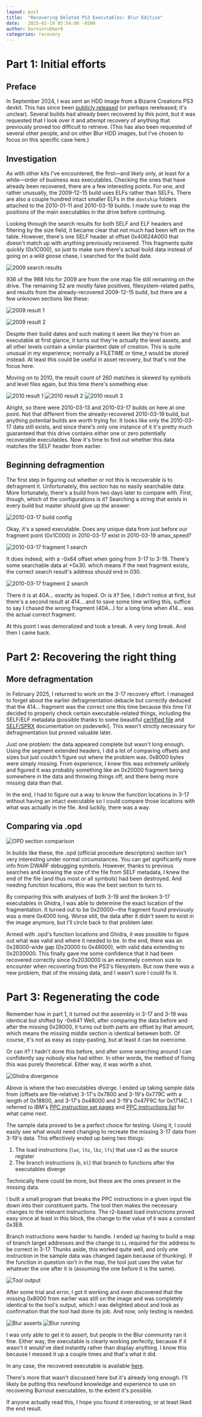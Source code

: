 ```yaml
---
layout: post
title:  "Recovering Deleted PS3 Executables: Blur Edition"
date:   2025-02-19 05:54:00 -0500
author: burninrubber0
categories: recovery
---
```

# Part 1: Initial efforts
## Preface
In September 2024, I was sent an HDD image from a Bizarre Creations PS3 devkit. This has since been [publicly released](https://mega.nz/file/avRkBDaK#nD3NuBVi7I8N8GeU58NSnuEBcU11aytP3oDhlRzGcXU) (or perhaps rereleased; it's unclear). Several builds had already been recovered by this point, but it was requested that I look over it and attempt recovery of anything that previously proved too difficult to retrieve. (This has also been requested of several other people, and on other Blur HDD images, but I've chosen to focus on this specific case here.)

## Investigation
As with other kits I've encountered, the first—and likely only, at least for a while—order of business was executables. Checking the ones that have already been recovered, there are a few interesting points. For one, and rather unusually, the 2009-12-15 build uses ELFs rather than SELFs. There are also a couple hundred intact smaller ELFs in the `dontship` folders attached to the 2010-01-11 and 2010-03-19 builds. I made sure to map the positions of the main executables in the drive before continuing.

Looking through the search results for both SELF and ELF headers and filtering by the size field, it became clear that not much had been left on the table. However, there's one SELF header at offset 0x40624A000 that doesn't match up with anything previously recovered. This fragments quite quickly (0x1C000), so just to make sure there's actual build data instead of going on a wild goose chase, I searched for the build date.

![2009 search results](/images/blur/2009_search_results.png)

936 of the 988 hits for 2009 are from the one map file still remaining on the drive. The remaining 52 are mostly false positives, filesystem-related paths, and results from the already-recovered 2009-12-15 build, but there are a few unknown sections like these:

![2009 result 1](/images/blur/2009_result_1.png)

![2009 result 2](/images/blur/2009_result_2.png)

Despite their build dates and such making it seem like they're from an executable at first glance, it turns out they're actually the level assets, and all other levels contain a similar plaintext date of creation. This is quite unusual in my experience; normally a FILETIME or time_t would be stored instead. At least this could be useful in asset recovery, but that's not the focus here.

Moving on to 2010, the result count of 260 matches is skewed by symbols and level files again, but this time there's something else:

![2010 result 1](/images/blur/2010_result_1.png)
![2010 result 2](/images/blur/2010_result_2.png)
![2010 result 3](/images/blur/2010_result_3.png)

Alright, so there were 2010-03-13 and 2010-03-17 builds on here at one point. Not that different from the already-recovered 2010-03-19 build, but anything potential builds are worth trying for. It looks like only the 2010-03-17 data still exists, and since there's only one instance of it it's pretty much guaranteed that this drive contains either one or zero potentially recoverable executables. Now it's time to find out whether this data matches the SELF header from earlier.

## Beginning defragmention
The first step in figuring out whether or not this is recoverable is to defragment it. Unfortunately, this section has no easily searchable data. More fortunately, there's a build from two days later to compare with. First, though, which of the configurations is it? Searching a string that exists in every build but master should give up the answer:

![2010-03-17 build config](/images/blur/20100317_build_config.png)

Okay, it's a speed executable. Does any unique data from just before our fragment point (0x1C000) in 2010-03-17 exist in 2010-03-19 amax_speed?

![2010-03-17 fragment 1 search](/images/blur/frag1_search.png)

It does indeed, with a -0x64 offset when going from 3-17 to 3-19. There's some searchable data at +0x30. which means if the next fragment exists, the correct search result's address should end in 030.

![2010-03-17 fragment 2 search](/images/blur/frag2_search.png)

There it is at 40A... exactly as hoped. Or is it? See, I didn't notice at first, but there's a second result at 414... and to save some time writing this, suffice to say I chased the wrong fragment (40A...) for a long time when 414... was the actual correct fragment.

At this point I was demoralized and took a break. A very *long* break. And then I came back.

# Part 2: Recovering the right thing
## More defragmentation
In February 2025, I returned to work on the 3-17 recovery effort. I managed to forget about the earlier defragmentation debacle but correctly deduced that the 414... fragment was the correct one this time because this time I'd decided to properly check certain executable-related things, including the SELF/ELF metadata (possible thanks to some beautiful [certified file](https://www.psdevwiki.com/ps3/Certified_File) and [SELF/SPRX](https://www.psdevwiki.com/ps3/SELF_-_SPRX) documentation on psdevwiki). This wasn't strictly necessary for defragmentation but proved valuable later.

Just one problem: the data appeared complete but wasn't long enough. Using the segment extended headers, I did a lot of comparing offsets and sizes but just couldn't figure out where the problem was. 0x8000 bytes were simply missing. From experience, I knew this was extremely unlikely and figured it was probably something like an 0x20000 fragment being somewhere in the data and throwing things off, and there being more missing data than that.

In the end, I had to figure out a way to know the function locations in 3-17 without having an intact executable so I could compare those locations with what was actually in the file. And luckily, there was a way.

## Comparing via .opd
![OPD section comparison](/images/blur/opd.png)

In builds like these, the .opd (official procedure descriptors) section isn't very interesting under normal circumstances. You can get significantly more info from DWARF debugging symbols. However, thanks to previous searches and knowing the size of the file from SELF metadata, I knew the end of the file (and thus most or all symbols) had been destroyed. And needing function locations, this was the best section to turn to.

By comparing this with analyses of both 3-19 and the broken 3-17 executables in Ghidra, I was able to determine the exact location of the fragmentation. It turned out to be 0x20000—the fragment found previously was a mere 0x4000 long. Worse still, the data after it didn't seem to exist in the image anymore, but I'll circle back to that problem later.

Armed with .opd's function locations and Ghidra, it was possible to figure out what was valid and where it needed to be. In the end, there was an 0x28000-wide gap (0x20000 to 0x48000), with valid data extending to 0x2030000. This finally gave me some confidence that it had been recovered correctly since 0x2030000 is an extremely common size to encounter when recovering from the PS3's filesystem. But now there was a new problem, that of the missing data, and I wasn't sure I could fix it.

# Part 3: Regenerating the code
Remember how in part 1, it turned out the assembly in 3-17 and 3-19 was identical but shifted by -0x64? Well, after comparing the data before and after the missing 0x28000, it turns out both parts are offset by that amount, which means the missing middle section is identical between both. Of course, it's not as easy as copy-pasting, but at least it can be overcome.

Or can it? I hadn't done this before, and after some searching around I can confidently say nobody else had either. In other words, the method of fixing this was purely theoretical. Either way, it was worth a shot.

![Ghidra divergence](/images/blur/ghidra_divergence.png)

Above is where the two executables diverge. I ended up taking sample data from (offsets are file-relative) 3-17's 0x7800 and 3-19's 0x779C with a length of 0x18800, and 3-17's 0x48000 and 3-19's 0x47F9C for 0x1714C. I referred to IBM's [PPC instruction set pages](https://www.ibm.com/docs/en/aix/7.3?topic=reference-instruction-set) and [PPC instructions list](https://www.ibm.com/docs/en/aix/7.3?topic=reference-appendix-f-powerpc-instructions) for what came next.

The sample data proved to be a perfect choice for testing. Using it, I could easily see what would need changing to recreate the missing 3-17 data from 3-19's data. This effectively ended up being two things:

1. The load instructions (`lwz`, `lhz`, `lbz`, `lfs`) that use r2 as the source register
2. The branch instructions (`b`, `bl`) that branch to functions after the executables diverge

Technically there could be more, but these are the ones present in the missing data.

I built a small program that breaks the PPC instructions in a given input file down into their constituent parts. The tool then makes the necessary changes to the relevant instructions. The r2-based load instructions proved easy since at least in this block, the change to the value of `D` was a constant 0x3E8.

Branch instructions were harder to handle. I ended up having to build a map of branch target addresses and the change to `LL` required for the address to be correct in 3-17. Thunks aside, this worked quite well, and only one instruction in the sample data was changed (again because of thunking). If the function in question isn't in the map, the tool just uses the value for whatever the one after it is (assuming the one before it is the same).

![Tool output](/images/blur/tool_output.png)

After some trial and error, I got it working and even discovered that the missing 0x8000 from earlier was still on the image and was completely identical to the tool's output, which I was delighted about and took as confirmation that the tool had done its job. And now, only testing is needed.

![Blur asserts](/images/blur/blur_assert.png)
![Blur running](/images/blur/blur_running.png)

I was only able to get it to assert, but people in the Blur community ran it fine. Either way, the executable is clearly working perfectly, because if it wasn't it would've died instantly rather than display anything. I know this because I messed it up a couple times and that's what it did.

In any case, the recovered executable is available [here](https://mega.nz/file/dMNhUBZB#ZLkTbtGMeIFYqN4dChwUtQsM82t8gM_GvQcTPwMrgv8).

There's more that wasn't discussed here but it's already long enough. I'll likely be putting this newfound knowledge and experience to use on recovering Burnout executables, to the extent it's possible.

If anyone actually read this, I hope you found it interesting, or at least liked the end result.
